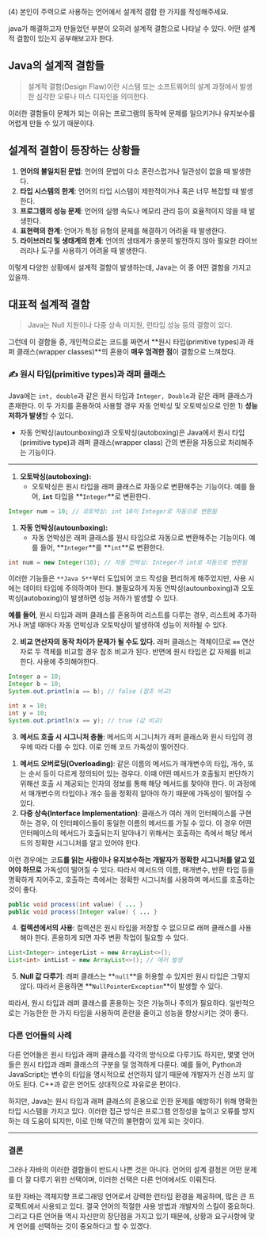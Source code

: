 

(4) 본인이 주력으로 사용하는 언어에서 설계적 결함 한 가지를 작성해주세요.

java가 해결하고자 만들었던 부분이 오히려 설계적 결함으로 나타날 수 있다. 어떤 설계적 결함이 있는지 공부해보고자 한다.

## Java의 설계적 결함들

> 설계적 결함(Design Flaw)이란 시스템 또는 소프트웨어의 설계 과정에서 발생한 심각한 오류나 미스 디자인을 의미한다.
> 
이러한 결함들이 문제가 되는 이유는 프로그램의 동작에 문제를 일으키거나 유지보수를 어렵게 만들 수 있기 때문이다.

## 설계적 결함이 등장하는 상황들

1. **언어의 불일치된 문법**: 언어의 문법이 다소 혼란스럽거나 일관성이 없을 때 발생한다.
2. **타입 시스템의 한계**: 언어의 타입 시스템이 제한적이거나 혹은 너무 복잡할 때 발생한다.
3. **프로그램의 성능 문제**: 언어의 실행 속도나 메모리 관리 등이 효율적이지 않을 때 발생한다.
4. **표현력의 한계**: 언어가 특정 유형의 문제를 해결하기 어려울 때 발생한다.
5. **라이브러리 및 생태계의 한계**: 언어의 생태계가 충분히 발전하지 않아 필요한 라이브러리나 도구를 사용하기 어려울 때 발생한다.

이렇게 다양한 상황에서 설계적 결함이 발생하는데, Java는 이 중 어떤 결함을 가지고 있을까.

## 대표적 설계적 결함

> Java는 Null 지원이나 다중 상속 미지원, 런타임 성능 등의 결함이 있다.
> 
그런데 이 결함들 중, 개인적으로는 코드를 짜면서 **원시 타입(primitive types)과 래퍼 클래스(wrapper classes)**의 혼용이 **매우 엄격한 점**이 결함으로 느껴졌다.

### ✍️ **원시 타입(primitive types)과 래퍼 클래스**

Java에는 `int, double`과 같은 원시 타입과 `Integer, Double`과 같은 래퍼 클래스가 존재한다. 이 두 가지를 혼용하여 사용할 경우 자동 언박싱 및 오토박싱으로 인한 1) **성능 저하가 발생**할 수 있다.

* 자동 언박싱(autounboxing)과 오토박싱(autoboxing)은 Java에서 원시 타입(primitive type)과 래퍼 클래스(wrapper class) 간의 변환을 자동으로 처리해주는 기능이다.

---

1. **오토박싱(autoboxing):**
    - 오토박싱은 원시 타입을 래퍼 클래스로 자동으로 변환해주는 기능이다. 예를 들어, **`int`** 타입을 **`Integer`**로 변환한다.

```java
Integer num = 10; // 오토박싱: int 10이 Integer로 자동으로 변환됨
```

1. **자동 언박싱(autounboxing):**
    - 자동 언박싱은 래퍼 클래스를 원시 타입으로 자동으로 변환해주는 기능이다. 예를 들어, **`Integer`**를 **`int`**로 변환한다.

```java
int num = new Integer(10); // 자동 언박싱: Integer가 int로 자동으로 변환됨
```

이러한 기능들은 `**Java 5**`부터 도입되어 코드 작성을 편리하게 해주었지만, 사용 시에는 데이터 타입에 주의하여야 한다. 불필요하게 자동 언박싱(autounboxing)과 오토박싱(autoboxing)이 발생하면 성능 저하가 발생할 수 있다.

**예를 들어**, 원시 타입과 래퍼 클래스를 혼용하여 리스트를 다루는 경우, 리스트에 추가하거나 꺼낼 때마다 자동 언박싱과 오토박싱이 발생하여 성능이 저하될 수 있다.

2) **비교 연산자의 동작 차이가 문제가 될 수도 있다.** 래퍼 클래스는 객체이므로 **`==`** 연산자로 두 객체를 비교할 경우 참조 비교가 된다. 반면에 원시 타입은 값 자체를 비교한다. 사용에 주의해야한다.

```java
Integer a = 10;
Integer b = 10;
System.out.println(a == b); // false (참조 비교)

int x = 10;
int y = 10;
System.out.println(x == y); // true (값 비교)
```

3) **메서드 호출 시 시그니처 충돌**: 메서드의 시그니처가 래퍼 클래스와 원시 타입의 경우에 따라 다를 수 있다. 이로 인해 코드 가독성이 떨어진다.

1. **메서드 오버로딩(Overloading)**: 같은 이름의 메서드가 매개변수의 타입, 개수, 또는 순서 등이 다르게 정의되어 있는 경우다. 이때 어떤 메서드가 호출될지 판단하기 위해선 호출 시 제공되는 인자의 정보를 통해 해당 메서드를 찾아야 한다. 이 과정에서 매개변수의 타입이나 개수 등을 정확히 알아야 하기 때문에 가독성이 떨어질 수 있다.
2. **다중 상속(Interface Implementation)**: 클래스가 여러 개의 인터페이스를 구현하는 경우, 이 인터페이스들이 동일한 이름의 메서드를 가질 수 있다. 이 경우 어떤 인터페이스의 메서드가 호출되는지 알아내기 위해서는 호출하는 측에서 해당 메서드의 정확한 시그니처를 알고 있어야 한다.

이런 경우에는 코**드를 읽는 사람이나 유지보수하는 개발자가 정확한 시그니처를 알고 있어야 하므로** 가독성이 떨어질 수 있다. 따라서 메서드의 이름, 매개변수, 반환 타입 등을 명확하게 지어주고, 호출하는 측에서는 정확한 시그니처를 사용하여 메서드를 호출하는 것이 좋다.

```java
public void process(int value) { ... }
public void process(Integer value) { ... }
```

4) **컬렉션에서의 사용**: 컬렉션은 원시 타입을 저장할 수 없으므로 래퍼 클래스를 사용해야 한다. 혼용하게 되면 자주 변환 작업이 필요할 수 있다.

```java
List<Integer> integerList = new ArrayList<>();
List<int> intList = new ArrayList<>(); // 에러 발생
```

5) **Null 값 다루기**: 래퍼 클래스는 **`null`**을 허용할 수 있지만 원시 타입은 그렇지 않다. 따라서 혼용하면 **`NullPointerException`**이 발생할 수 있다.

따라서, 원시 타입과 래퍼 클래스를 혼용하는 것은 가능하나 주의가 필요하다. 일반적으로는 가능한한 한 가지 타입을 사용하여 혼란을 줄이고 성능을 향상시키는 것이 좋다.

### 다른 언어들의 사례

다른 언어들은 원시 타입과 래퍼 클래스를 각각의 방식으로 다루기도 하지만, 몇몇 언어들은 원시 타입과 래퍼 클래스의 구분을 덜 엄격하게 다룬다. 예를 들어, Python과 JavaScript는 변수의 타입을 명시적으로 선언하지 않기 때문에 개발자가 신경 쓰지 않아도 된다. C++과 같은 언어도 상대적으로 자유로운 편이다.

하지만, Java는 원시 타입과 래퍼 클래스의 혼용으로 인한 문제를 예방하기 위해 명확한 타입 시스템을 가지고 있다. 이러한 접근 방식은 프로그램 안정성을 높이고 오류를 방지하는 데 도움이 되지만, 이로 인해 약간의 불편함이 있게 되는 것이다.

---

### 결론

그러나 자바의 이러한 결함들이 반드시 나쁜 것은 아니다. 언어의 설계 결정은 어떤 문제를 더 잘 다루기 위한 선택이며, 이러한 선택은 다른 언어에서도 이뤄진다.

또한 자바는 객체지향 프로그래밍 언어로서 강력한 런타임 환경을 제공하며, 많은 큰 프로젝트에서 사용되고 있다. 결국 언어의 적절한 사용 방법과 개발자의 스킬이 중요하다. 그리고 다른 언어들 역시 자신만의 장단점을 가지고 있기 때문에, 상황과 요구사항에 맞게 언어를 선택하는 것이 중요하다고 할 수 있겠다.
